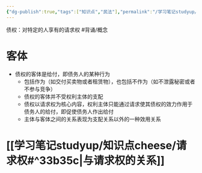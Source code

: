 ```yaml
---
{"dg-publish":true,"tags":["知识点","民法"],"permalink":"/学习笔记studyup/知识点cheese/债权/","dgPassFrontmatter":true,"created":"2024-07-12T15:52:55.393+08:00","updated":"2024-10-27T19:52:17.464+08:00"}
---
```


债权：对特定的人享有的请求权 #背诵/概念 
# 客体
- 债权的客体是给付，即债务人的某种行为
	- 包括作为（如交付买卖物或者租赁物），也包括不作为（如不泄露秘密或者不参与竞争）
	- 债权的客体并不受权利主体的支配
	- 债权以请求权为核心内容，权利主体只能通过请求使其债权的效力作用于债务人的给付，即促使债务人作出给付
	- 主体与客体之间的关系表现为支配关系以外的一种效用关系

# [[学习笔记studyup/知识点cheese/请求权#^33b35c\|与请求权的关系]]